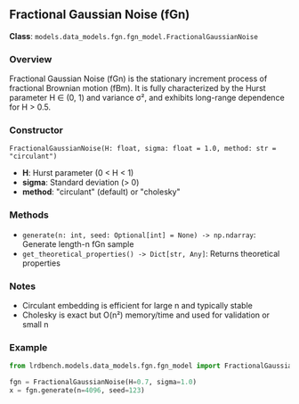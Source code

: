 ## Fractional Gaussian Noise (fGn)

**Class**: `models.data_models.fgn.fgn_model.FractionalGaussianNoise`

### Overview
Fractional Gaussian Noise (fGn) is the stationary increment process of fractional Brownian motion (fBm). It is fully characterized by the Hurst parameter H ∈ (0, 1) and variance σ², and exhibits long-range dependence for H > 0.5.

### Constructor
```
FractionalGaussianNoise(H: float, sigma: float = 1.0, method: str = "circulant")
```

- **H**: Hurst parameter (0 < H < 1)
- **sigma**: Standard deviation (> 0)
- **method**: "circulant" (default) or "cholesky"

### Methods
- `generate(n: int, seed: Optional[int] = None) -> np.ndarray`: Generate length-n fGn sample
- `get_theoretical_properties() -> Dict[str, Any]`: Returns theoretical properties

### Notes
- Circulant embedding is efficient for large n and typically stable
- Cholesky is exact but O(n²) memory/time and used for validation or small n

### Example
```python
from lrdbench.models.data_models.fgn.fgn_model import FractionalGaussianNoise

fgn = FractionalGaussianNoise(H=0.7, sigma=1.0)
x = fgn.generate(n=4096, seed=123)
```



